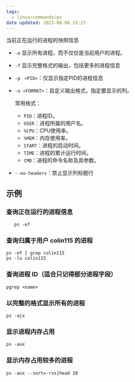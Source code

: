 ```yaml
---
tags:
  - linux/commands/ps
date updated: 2023-08-06 15:23
---
```


当前正在运行的进程的快照信息

- `-e` 显示所有进程，而不仅仅是当前用户的进程。
- `-f` 显示完整格式的输出，包括更多的进程信息
- ` -p  ` `<PID>`：仅显示指定PID的进程信息
- `-o <FORMAT>`：自定义输出格式，指定要显示的列。

  常用格式：
  - `PID`：进程ID。
  - `USER`：进程所属的用户名。
  - `%CPU`：CPU使用率。
  - `%MEM`：内存使用率。
  - `START`：进程的启动时间。
  - `TIME`：进程的累计运行时间。
  - `CMD`：进程的命令名称及其参数。
- `--no-headers`：禁止显示列标题行

## 示例

### 查询正在运行的进程信息

```shell
   ps -ef
```

### 查询归属于用户 colin115 的进程

```shell
ps -ef | grep colin115
ps -lu colin115
```

### 查询进程 ID（适合只记得部分进程字段）

```shell
pgrep <name>

```

### 以完整的格式显示所有的进程

```shell
ps -ajx
```

### 显示进程内存占用

```shell
ps -aux
```

### 显示内存占用较多的进程

```shell
ps -aux --sort=-rss|head 10
```
